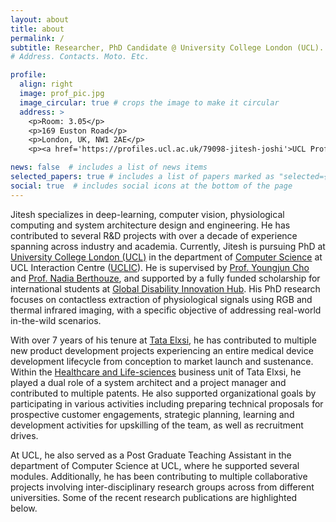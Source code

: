 ```yaml
---
layout: about
title: about
permalink: /
subtitle: Researcher, PhD Candidate @ University College London (UCL). 
# Address. Contacts. Moto. Etc.

profile:
  align: right
  image: prof_pic.jpg
  image_circular: true # crops the image to make it circular
  address: >
    <p>Room: 3.05</p>
    <p>169 Euston Road</p>
    <p>London, UK, NW1 2AE</p>
    <p><a href='https://profiles.ucl.ac.uk/79098-jitesh-joshi'>UCL Profile Page</a></p>

news: false  # includes a list of news items
selected_papers: true # includes a list of papers marked as "selected={true}"
social: true  # includes social icons at the bottom of the page
---
```


Jitesh specializes in deep-learning, computer vision, physiological computing and system architecture design and engineering. He has contributed to several R&D projects with over a decade of experience spanning across industry and academia. Currently, Jitesh is pursuing PhD at [University College London (UCL)](https://www.ucl.ac.uk/) in the department of [Computer Science](https://www.ucl.ac.uk/computer-science/) at UCL Interaction Centre ([UCLIC](https://www.ucl.ac.uk/uclic)). He is supervised by [Prof. Youngjun Cho](https://profiles.ucl.ac.uk/54637-youngjun-cho) and [Prof. Nadia Berthouze](https://profiles.ucl.ac.uk/3849-nadia-berthouze), and supported by a fully funded scholarship for international students at [Global Disability Innovation Hub](https://www.disabilityinnovation.com/). His PhD research focuses on contactless extraction of physiological signals using RGB and thermal infrared imaging, with a specific objective of addressing real-world in-the-wild scenarios.

With over 7 years of his tenure at [Tata Elxsi](https://www.tataelxsi.com/), he has contributed to multiple new product development projects experiencing an entire medical device development lifecycle from conception to market launch and sustenance. Within the [Healthcare and Life-sciences](https://www.tataelxsi.com/industries/healthcare-and-life-sciences) business unit of Tata Elxsi, he played a dual role of a system architect and a project manager and contributed to multiple patents. He also supported organizational goals by participating in various activities including preparing technical proposals for prospective customer engagements, strategic planning, learning and development activities for upskilling of the team, as well as recruitment drives.

At UCL, he also served as a Post Graduate Teaching Assistant in the department of Computer Science at UCL, where he supported several modules. Additionally, he has been contributing to multiple collaborative projects involving inter-disciplinary research groups across from different universities. Some of the recent research publications are highlighted below.

<!-- He also serves as a Solution Architect (consultant) at [Tata Elxsi](https://www.tataelxsi.com/) in the Healthcare and Life Science Business Unit where he offers support for various research and engineering projects. -->

<!-- Academically, he completed undergrad degree with major in <i>Electronics and Communication Engineering</i> at [Nirma University](https://nirmauni.ac.in/), Ahmedabad in 2008 and further graduated with MSc in <i>Cognitive Systems and Interactive Media</i> at [Universitat Pompeu Fabra](https://www.upf.edu/), Barcelona in 2011. -->

<!-- Put your address / P.O. box / other info right below your picture. You can also disable any these elements by editing `profile` property of the YAML header of your `_pages/about.md`. Edit `_bibliography/papers.bib` and Jekyll will render your [publications page](/al-folio/publications/) automatically.-->
<!-- Link to your social media connections, too. This theme is set up to use [Font Awesome icons](http://fortawesome.github.io/Font-Awesome/) and [Academicons](https://jpswalsh.github.io/academicons/), like the ones below. Add your Facebook, Twitter, LinkedIn, Google Scholar, or just disable all of them. --> 